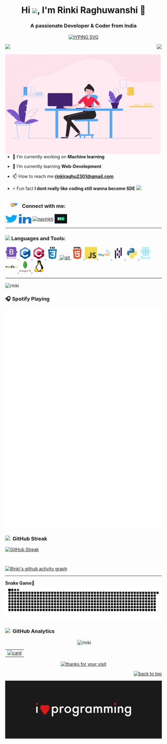  
<h1 align="center">Hi <img src="https://media.giphy.com/media/hvRJCLFzcasrR4ia7z/giphy.gif" width="28">, I'm Rinki Raghuwanshi 👩</h1>
<h3 align="center">A passionate Developer & Coder from India</h3>
  <div align="center">
    <a href="https://git.io/typing-svg"><img align="center" src="https://readme-typing-svg.herokuapp.com?lines=A+girl+trying+to+Figure-Out+Stuff!!" alt="tYPING SVG"></a>
</div>
 
 <p>
  <a href="https://count.getloli.com/"><img src="https://count.getloli.com/get/@:Rinki2301"></a>
  <img src="https://weather-icon.journeyad.repl.co/@shenzhen?v=1" align="right">
</p>
 
<!--<p align="left"> <img src="https://komarev.com/ghpvc/?username=Rinki2301" alt="Rinki2301" /> </p> -->
<p align ="center">
<img align= "left" alt="GIF" src="https://raw.githubusercontent.com/Rinki2301/Rinki2301/main/coder.gif" width="500" height="320" /> </p>

- 🔭 I’m currently working on **Machine learning**

- 🌱 I’m currently learning **Web-Development**

- 📫 How to reach me **rinkiraghu2301@gmail.com**

- ⚡ Fun fact **I dont really like coding still wanna become SDE**
<a href="https://github.com/404"><img src="https://user-images.githubusercontent.com/73097560/115834477-dbab4500-a447-11eb-908a-139a6edaec5c.gif"></a>
<h3 align="left"><img src="https://raw.githubusercontent.com/Rinki2301/Rinki2301/main/Handshake.gif" height="25px"/>Connect with me:</h3>
<p align="left">
<a href="https://twitter.com/navinku42640452" target="blank"><img align="center" src="https://raw.githubusercontent.com/Navinkt/image/main/twitter.svg" alt="navinku42640452" height="30" width="40" /></a>
<a href="https://www.linkedin.com/in/rinki-raghuwanshi-094a971a0/" target="blank"><img align="center" src="https://raw.githubusercontent.com/Navinkt/image/main/linked-in-alt.svg" alt="navin-kumar-5748721a7" height="30" width="40" /></a>
<a href="https://www.codechef.com/users/navinkti" target="blank"><img align="center" src="https://cdn.jsdelivr.net/npm/simple-icons@3.1.0/icons/codechef.svg" alt="navinkti" height="30" width="40" /></a>
<a href="https://www.hackerrank.com/@navinpatnacityn1" target="blank"><img align="center" src="https://raw.githubusercontent.com/Navinkt/image/main/hackerrank.svg" alt="@navinpatnacityn1" height="30" width="40" /></a>
</p>
<hr>
<h3  align="left"><img src = "https://media2.giphy.com/media/QssGEmpkyEOhBCb7e1/giphy.gif?cid=ecf05e47a0n3gi1bfqntqmob8g9aid1oyj2wr3ds3mg700bl&rid=giphy.gif" width = 25px> Languages and Tools:</h3>
<p align="left"> <a href="https://getbootstrap.com" target="_blank" rel="noreferrer"> <img src="https://raw.githubusercontent.com/devicons/devicon/master/icons/bootstrap/bootstrap-plain-wordmark.svg" alt="bootstrap" width="40" height="40"/> </a> <a href="https://www.cprogramming.com/" target="_blank" rel="noreferrer"> <img src="https://raw.githubusercontent.com/devicons/devicon/master/icons/c/c-original.svg" alt="c" width="40" height="40"/> </a> <a href="https://www.w3schools.com/cpp/" target="_blank" rel="noreferrer"> <img src="https://raw.githubusercontent.com/devicons/devicon/master/icons/cplusplus/cplusplus-original.svg" alt="cplusplus" width="40" height="40"/> </a> <a href="https://www.w3schools.com/css/" target="_blank" rel="noreferrer"> <img src="https://raw.githubusercontent.com/devicons/devicon/master/icons/css3/css3-original-wordmark.svg" alt="css3" width="40" height="40"/> </a> <a href="https://git-scm.com/" target="_blank" rel="noreferrer"> <img src="https://www.vectorlogo.zone/logos/git-scm/git-scm-icon.svg" alt="git" width="40" height="40"/> </a> <a href="https://www.w3.org/html/" target="_blank" rel="noreferrer"> <img src="https://raw.githubusercontent.com/devicons/devicon/master/icons/html5/html5-original-wordmark.svg" alt="html5" width="40" height="40"/> </a> <a href="https://developer.mozilla.org/en-US/docs/Web/JavaScript" target="_blank" rel="noreferrer"> <img src="https://raw.githubusercontent.com/devicons/devicon/master/icons/javascript/javascript-original.svg" alt="javascript" width="40" height="40"/> </a> <a href="https://www.mysql.com/" target="_blank" rel="noreferrer"> <img src="https://raw.githubusercontent.com/devicons/devicon/master/icons/mysql/mysql-original-wordmark.svg" alt="mysql" width="40" height="40"/> </a> <a href="https://pandas.pydata.org/" target="_blank" rel="noreferrer"> <img src="https://raw.githubusercontent.com/devicons/devicon/2ae2a900d2f041da66e950e4d48052658d850630/icons/pandas/pandas-original.svg" alt="pandas" width="40" height="40"/> </a>  <a href="https://www.python.org" target="_blank" rel="noreferrer"> <img src="https://raw.githubusercontent.com/devicons/devicon/master/icons/python/python-original.svg" alt="python" width="40" height="40"/> </a> <a href="https://reactjs.org/" target="_blank" rel="noreferrer"> <img src="https://raw.githubusercontent.com/devicons/devicon/master/icons/react/react-original-wordmark.svg" alt="react" width="40" height="40"/> </a>
<a href="https://nodejs.org" target="_blank"> <img src="https://raw.githubusercontent.com/devicons/devicon/master/icons/nodejs/nodejs-original-wordmark.svg" alt="nodejs" width="40" height="40"/> </a><a href="https://www.mongodb.com/" target="_blank"> <img src="https://raw.githubusercontent.com/devicons/devicon/master/icons/mongodb/mongodb-original-wordmark.svg" alt="mongodb" width="40" height="40"/> </a><img src="https://raw.githubusercontent.com/devicons/devicon/master/icons/linux/linux-original.svg" alt="linux" width="40" height="40"/> </a></p>
<hr>
<p><img align="center" src="https://github-readme-stats.vercel.app/api/top-langs?username=Rinki2301&show_icons=true&locale=en&layout=compact" alt="rinki" /></p>
 
 ### 🎧 Spotify Playing

![spotify-github-profile](default.svg)
 
 <h3> <img src="https://media.giphy.com/media/8UHRm5oY4k4FDxq5QG/giphy.gif" width="30px">&nbsp; GitHub Streak</h3>
 
 [![GitHub Streak](https://github-readme-streak-stats.herokuapp.com/?user=Rinki2301&currStreakNum=2FD3EB&fire=pink&sideLabels=F00&theme=nightowl)](https://git.io/streak-stats)
 
<br>

[![Rinki's github activity graph](https://activity-graph.herokuapp.com/graph?username=Rinki2301&theme=react-dark)](https://github.com/Rinki2301/github-readme-activity-graph)

   <hr>   
  <b>Snake Game</b>🐍
<img alt="github contribution snake animation" src="https://raw.githubusercontent.com/Rinki2301/Rinki2301/main/output-snake.svg">

 <h3> <img src="https://media.giphy.com/media/ObNTw8Uzwy6KQ/giphy.gif" width="30px">&nbsp; GitHub Analytics</h3>
<div align="center">
 <p>&nbsp;<img align="center" src="https://github-readme-stats.vercel.app/api?username=Rinki2301&show_icons=true&locale=en" alt="rinki" /></p>
    <a href="https://git.io/typing-svg">
      <table>
  <tr>
    <td> <img src="http://github-profile-summary-cards.vercel.app/api/cards/profile-details?username=Rinki2301&theme=dracula"
  display=block width=100% height=auto  alt="card" ></td>
   </tr> 
      </table>
        <img alt="thanks for your visit" src="https://readme-typing-svg.herokuapp.com?font=Roboto+Slab&color=%237E3ACE&size=24&center=true&vCenter=true&width=300&lines=Thanks+for+your+visit!" >
    </a>
</div>
       
<p align="right"><a href="#top"><img src="https://img.shields.io/static/v1?label&message=back+to+top&color=7E3ACE&style=flat&logo" alt="back to top" /></a></p>
<div align="center" ><img alt="image footer" width="100%" height=50% src="https://raw.githubusercontent.com/Rinki2301/Rinki2301/main/images.png"></div>
